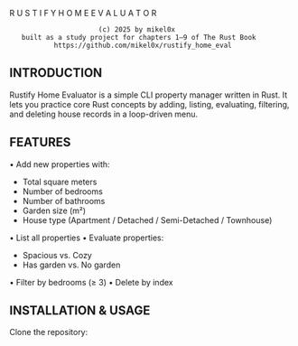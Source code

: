   R U S T I F Y   H O M E   E V A L U A T O R

                          (c) 2025 by mikel0x
       built as a study project for chapters 1–9 of The Rust Book
               https://github.com/mikel0x/rustify_home_eval

            

INTRODUCTION
------------
Rustify Home Evaluator is a simple CLI property manager written in Rust.
It lets you practice core Rust concepts by adding, listing, evaluating,
filtering, and deleting house records in a loop-driven menu.

FEATURES
--------
• Add new properties with:
  - Total square meters
  - Number of bedrooms
  - Number of bathrooms
  - Garden size (m²)
  - House type (Apartment / Detached / Semi-Detached / Townhouse)

• List all properties
• Evaluate properties:
  - Spacious vs. Cozy
  - Has garden vs. No garden

• Filter by bedrooms (≥ 3)
• Delete by index

INSTALLATION & USAGE
--------------------
Clone the repository:

